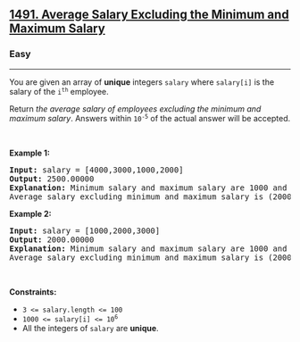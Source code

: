 <h2><a href="https://leetcode.com/problems/average-salary-excluding-the-minimum-and-maximum-salary/">1491. Average Salary Excluding the Minimum and Maximum Salary</a></h2><h3>Easy</h3><hr><div style="user-select: auto;"><p style="user-select: auto;">You are given an array of <strong style="user-select: auto;">unique</strong> integers <code style="user-select: auto;">salary</code> where <code style="user-select: auto;">salary[i]</code> is the salary of the <code style="user-select: auto;">i<sup style="user-select: auto;">th</sup></code> employee.</p>

<p style="user-select: auto;">Return <em style="user-select: auto;">the average salary of employees excluding the minimum and maximum salary</em>. Answers within <code style="user-select: auto;">10<sup style="user-select: auto;">-5</sup></code> of the actual answer will be accepted.</p>

<p style="user-select: auto;">&nbsp;</p>
<p style="user-select: auto;"><strong style="user-select: auto;">Example 1:</strong></p>

<pre style="user-select: auto;"><strong style="user-select: auto;">Input:</strong> salary = [4000,3000,1000,2000]
<strong style="user-select: auto;">Output:</strong> 2500.00000
<strong style="user-select: auto;">Explanation:</strong> Minimum salary and maximum salary are 1000 and 4000 respectively.
Average salary excluding minimum and maximum salary is (2000+3000) / 2 = 2500
</pre>

<p style="user-select: auto;"><strong style="user-select: auto;">Example 2:</strong></p>

<pre style="user-select: auto;"><strong style="user-select: auto;">Input:</strong> salary = [1000,2000,3000]
<strong style="user-select: auto;">Output:</strong> 2000.00000
<strong style="user-select: auto;">Explanation:</strong> Minimum salary and maximum salary are 1000 and 3000 respectively.
Average salary excluding minimum and maximum salary is (2000) / 1 = 2000
</pre>

<p style="user-select: auto;">&nbsp;</p>
<p style="user-select: auto;"><strong style="user-select: auto;">Constraints:</strong></p>

<ul style="user-select: auto;">
	<li style="user-select: auto;"><code style="user-select: auto;">3 &lt;= salary.length &lt;= 100</code></li>
	<li style="user-select: auto;"><code style="user-select: auto;">1000 &lt;= salary[i] &lt;= 10<sup style="user-select: auto;">6</sup></code></li>
	<li style="user-select: auto;">All the integers of <code style="user-select: auto;">salary</code> are <strong style="user-select: auto;">unique</strong>.</li>
</ul>
</div>